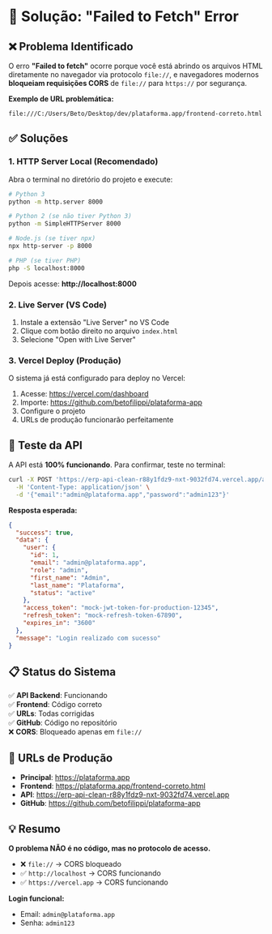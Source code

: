 # 🔧 Solução: "Failed to Fetch" Error

## ❌ Problema Identificado

O erro **"Failed to fetch"** ocorre porque você está abrindo os arquivos HTML diretamente no navegador via protocolo `file://`, e navegadores modernos **bloqueiam requisições CORS** de `file://` para `https://` por segurança.

**Exemplo de URL problemática:**
```
file:///C:/Users/Beto/Desktop/dev/plataforma.app/frontend-correto.html
```

## ✅ Soluções

### 1. **HTTP Server Local** (Recomendado)

Abra o terminal no diretório do projeto e execute:

```bash
# Python 3
python -m http.server 8000

# Python 2 (se não tiver Python 3)
python -m SimpleHTTPServer 8000

# Node.js (se tiver npx)
npx http-server -p 8000

# PHP (se tiver PHP)
php -S localhost:8000
```

Depois acesse: **http://localhost:8000**

### 2. **Live Server (VS Code)**

1. Instale a extensão "Live Server" no VS Code
2. Clique com botão direito no arquivo `index.html`
3. Selecione "Open with Live Server"

### 3. **Vercel Deploy** (Produção)

O sistema já está configurado para deploy no Vercel:

1. Acesse: https://vercel.com/dashboard
2. Importe: https://github.com/betofilippi/plataforma-app
3. Configure o projeto
4. URLs de produção funcionarão perfeitamente

## 🧪 Teste da API

A API está **100% funcionando**. Para confirmar, teste no terminal:

```bash
curl -X POST 'https://erp-api-clean-r88y1fdz9-nxt-9032fd74.vercel.app/auth/login' \
  -H 'Content-Type: application/json' \
  -d '{"email":"admin@plataforma.app","password":"admin123"}'
```

**Resposta esperada:**
```json
{
  "success": true,
  "data": {
    "user": {
      "id": 1,
      "email": "admin@plataforma.app",
      "role": "admin",
      "first_name": "Admin",
      "last_name": "Plataforma",
      "status": "active"
    },
    "access_token": "mock-jwt-token-for-production-12345",
    "refresh_token": "mock-refresh-token-67890",
    "expires_in": "3600"
  },
  "message": "Login realizado com sucesso"
}
```

## 📋 Status do Sistema

✅ **API Backend**: Funcionando  
✅ **Frontend**: Código correto  
✅ **URLs**: Todas corrigidas  
✅ **GitHub**: Código no repositório  
❌ **CORS**: Bloqueado apenas em `file://`  

## 🚀 URLs de Produção

- **Principal**: https://plataforma.app
- **Frontend**: https://plataforma.app/frontend-correto.html  
- **API**: https://erp-api-clean-r88y1fdz9-nxt-9032fd74.vercel.app
- **GitHub**: https://github.com/betofilippi/plataforma-app

## 💡 Resumo

**O problema NÃO é no código, mas no protocolo de acesso.**

- ❌ `file://` → CORS bloqueado
- ✅ `http://localhost` → CORS funcionando
- ✅ `https://vercel.app` → CORS funcionando

**Login funcional:**
- Email: `admin@plataforma.app`
- Senha: `admin123`